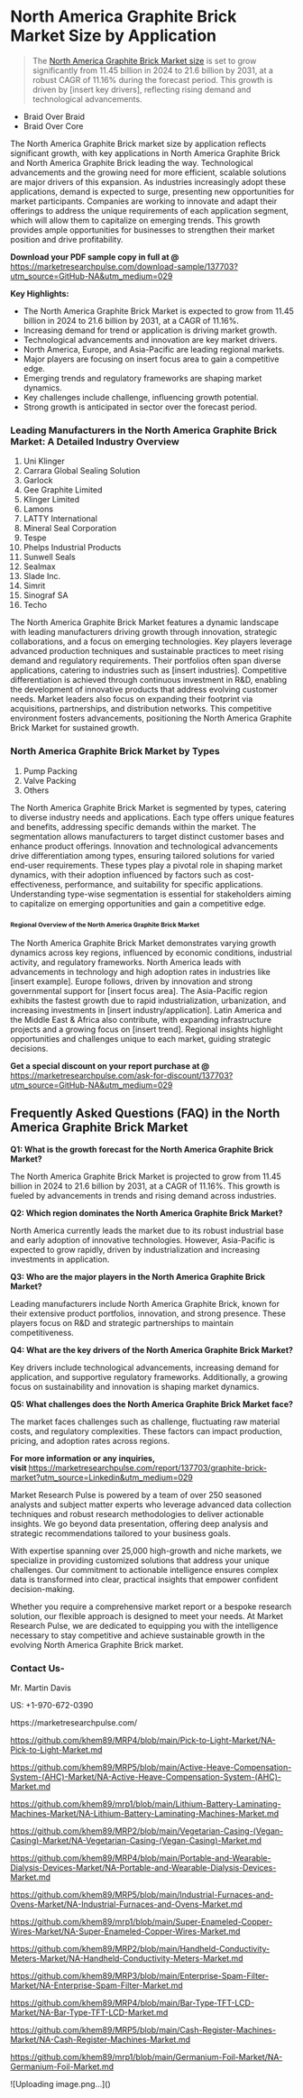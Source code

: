 <h1>North America Graphite Brick Market&nbsp;Size by Application</h1><blockquote><p>The <a href="https://marketresearchpulse.com/download-sample/137703?utm_source=GitHub-NA&amp;utm_medium=029">North America Graphite Brick Market size</a> is set to grow significantly from 11.45 billion in 2024 to 21.6 billion by 2031, at a robust CAGR of 11.16% during the forecast period. This growth is driven by [insert key drivers], reflecting rising demand and technological advancements.</p></blockquote><ul><li>Braid Over Braid<li> Braid Over Core</li></ul><p>The North America Graphite Brick market size by application reflects significant growth, with key applications in North America Graphite Brick and North America Graphite Brick leading the way. Technological advancements and the growing need for more efficient, scalable solutions are major drivers of this expansion. As industries increasingly adopt these applications, demand is expected to surge, presenting new opportunities for market participants. Companies are working to innovate and adapt their offerings to address the unique requirements of each application segment, which will allow them to capitalize on emerging trends. This growth provides ample opportunities for businesses to strengthen their market position and drive profitability.</p><p><strong>Download your PDF sample copy in full at @ </strong><a href="https://marketresearchpulse.com/download-sample/137703?utm_source=GitHub-NA&amp;utm_medium=029">https://marketresearchpulse.com/download-sample/137703?utm_source=GitHub-NA&amp;utm_medium=029</a></p><p><strong>Key Highlights: </strong></p><ul><li>The North America Graphite Brick Market is expected to grow from 11.45 billion in 2024 to 21.6 billion by 2031, at a CAGR of 11.16%.</li><li>Increasing demand for trend or application is driving market growth.</li><li>Technological advancements and innovation are key market drivers.</li><li>North America, Europe, and Asia-Pacific are leading regional markets.</li><li>Major players are focusing on insert focus area to gain a competitive edge.</li><li>Emerging trends and regulatory frameworks are shaping market dynamics.</li><li>Key challenges include challenge, influencing growth potential.</li><li>Strong growth is anticipated in sector over the forecast period.</li></ul><h3>Leading Manufacturers in the North America Graphite Brick Market: A Detailed Industry Overview</h3><ol><li>Uni Klinger</li><li>Carrara Global Sealing Solution</li><li>Garlock</li><li>Gee Graphite Limited</li><li>Klinger Limited</li><li>Lamons</li><li>LATTY International</li><li>Mineral Seal Corporation</li><li>Tespe</li><li>Phelps Industrial Products</li><li>Sunwell Seals</li><li>Sealmax</li><li>Slade Inc.</li><li>Simrit</li><li>Sinograf SA</li><li>Techo</li></ol><div class="flex max-w-full flex-col flex-grow"><div class="min-h-8 text-message flex w-full flex-col items-end gap-2 whitespace-normal break-words [.text-message+&amp;]:mt-5" dir="auto" data-message-author-role="assistant" data-message-id="fd8432e4-4910-450d-b182-61b7bfb0a01f" data-message-model-slug="gpt-4o"><div class="flex w-full flex-col gap-1 empty:hidden first:pt-[3px]"><div class="markdown prose w-full break-words dark:prose-invert light"><p>The North America Graphite Brick Market features a dynamic landscape with leading manufacturers driving growth through innovation, strategic collaborations, and a focus on emerging technologies. Key players leverage advanced production techniques and sustainable practices to meet rising demand and regulatory requirements. Their portfolios often span diverse applications, catering to industries such as [insert industries]. Competitive differentiation is achieved through continuous investment in R&amp;D, enabling the development of innovative products that address evolving customer needs. Market leaders also focus on expanding their footprint via acquisitions, partnerships, and distribution networks. This competitive environment fosters advancements, positioning the North America Graphite Brick Market for sustained growth.</p></div></div></div></div><h3>North America Graphite Brick Market by Types</h3><ol><li>Pump Packing<li> Valve Packing<li> Others</li></ol><div class="flex max-w-full flex-col flex-grow"><div class="min-h-8 text-message flex w-full flex-col items-end gap-2 whitespace-normal break-words [.text-message+&amp;]:mt-5" dir="auto" data-message-author-role="assistant" data-message-id="084470be-0bb7-4664-bddf-5156b4f41249" data-message-model-slug="gpt-4o-mini"><div class="flex w-full flex-col gap-1 empty:hidden first:pt-[3px]"><div class="markdown prose w-full break-words dark:prose-invert light"><p>The North America Graphite Brick Market is segmented by types, catering to diverse industry needs and applications. Each type offers unique features and benefits, addressing specific demands within the market. The segmentation allows manufacturers to target distinct customer bases and enhance product offerings. Innovation and technological advancements drive differentiation among types, ensuring tailored solutions for varied end-user requirements. These types play a pivotal role in shaping market dynamics, with their adoption influenced by factors such as cost-effectiveness, performance, and suitability for specific applications. Understanding type-wise segmentation is essential for stakeholders aiming to capitalize on emerging opportunities and gain a competitive edge.</p></div></div></div></div><h3><span style="font-size: 11px;">Regional Overview of the North America Graphite Brick Market</span></h3><div class="flex max-w-full flex-col flex-grow"><div class="min-h-8 text-message flex w-full flex-col items-end gap-2 whitespace-normal break-words [.text-message+&amp;]:mt-5" dir="auto" data-message-author-role="assistant" data-message-id="e9038762-ce64-4e30-91c9-9bd413514231" data-message-model-slug="gpt-4o-mini"><div class="flex w-full flex-col gap-1 empty:hidden first:pt-[3px]"><div class="markdown prose w-full break-words dark:prose-invert light"><p>The North America Graphite Brick Market demonstrates varying growth dynamics across key regions, influenced by economic conditions, industrial activity, and regulatory frameworks. North America leads with advancements in technology and high adoption rates in industries like [insert example]. Europe follows, driven by innovation and strong governmental support for [insert focus area]. The Asia-Pacific region exhibits the fastest growth due to rapid industrialization, urbanization, and increasing investments in [insert industry/application]. Latin America and the Middle East &amp; Africa also contribute, with expanding infrastructure projects and a growing focus on [insert trend]. Regional insights highlight opportunities and challenges unique to each market, guiding strategic decisions.</p></div></div></div></div><p><strong>Get a special discount on your report purchase at @ </strong><a href="https://marketresearchpulse.com/ask-for-discount/137703?utm_source=GitHub-NA&amp;utm_medium=029">https://marketresearchpulse.com/ask-for-discount/137703?utm_source=GitHub-NA&amp;utm_medium=029</a></p><h2>Frequently Asked Questions (FAQ) in the North America Graphite Brick Market</h2><p><strong>Q1: What is the growth forecast for the North America Graphite Brick Market?</strong></p><p>The North America Graphite Brick Market is projected to grow from 11.45 billion in 2024 to 21.6 billion by 2031, at a CAGR of 11.16%. This growth is fueled by advancements in trends and rising demand across industries.</p><p><strong>Q2: Which region dominates the North America Graphite Brick Market?</strong></p><p>North America currently leads the market due to its robust industrial base and early adoption of innovative technologies. However, Asia-Pacific is expected to grow rapidly, driven by industrialization and increasing investments in application.</p><p><strong>Q3: Who are the major players in the North America Graphite Brick Market?</strong></p><p>Leading manufacturers include North America Graphite Brick, known for their extensive product portfolios, innovation, and strong presence. These players focus on R&amp;D and strategic partnerships to maintain competitiveness.</p><p><strong>Q4: What are the key drivers of the North America Graphite Brick Market?</strong></p><p>Key drivers include technological advancements, increasing demand for application, and supportive regulatory frameworks. Additionally, a growing focus on sustainability and innovation is shaping market dynamics.</p><p><strong>Q5: What challenges does the North America Graphite Brick Market face?</strong></p><p>The market faces challenges such as challenge, fluctuating raw material costs, and regulatory complexities. These factors can impact production, pricing, and adoption rates across regions.</p><p><strong>For more information or any inquiries, visit&nbsp;</strong><a href="https://marketresearchpulse.com/report/137703/graphite-brick-market?utm_source=Linkedin&utm_medium=029">https://marketresearchpulse.com/report/137703/graphite-brick-market?utm_source=Linkedin&utm_medium=029</a></p><p>Market Research Pulse is powered by a team of over 250 seasoned analysts and subject matter experts who leverage advanced data collection techniques and robust research methodologies to deliver actionable insights. We go beyond data presentation, offering deep analysis and strategic recommendations tailored to your business goals.</p><p>With expertise spanning over 25,000 high-growth and niche markets, we specialize in providing customized solutions that address your unique challenges. Our commitment to actionable intelligence ensures complex data is transformed into clear, practical insights that empower confident decision-making.</p><p>Whether you require a comprehensive market report or a bespoke research solution, our flexible approach is designed to meet your needs. At Market Research Pulse, we are dedicated to equipping you with the intelligence necessary to stay competitive and achieve sustainable growth in the evolving North America Graphite Brick market.</p><h3><strong>Contact Us-</strong></h3><p>Mr. Martin Davis</p><p>US: +1-970-672-0390</p><p>https://marketresearchpulse.com/</p><p><a href="https://github.com/khem89/MRP4/blob/main/Pick-to-Light-Market/NA-Pick-to-Light-Market.md">https://github.com/khem89/MRP4/blob/main/Pick-to-Light-Market/NA-Pick-to-Light-Market.md</a></p><p><a href="https://github.com/khem89/MRP5/blob/main/Active-Heave-Compensation-System-(AHC)-Market/NA-Active-Heave-Compensation-System-(AHC)-Market.md">https://github.com/khem89/MRP5/blob/main/Active-Heave-Compensation-System-(AHC)-Market/NA-Active-Heave-Compensation-System-(AHC)-Market.md</a></p><p><a href="https://github.com/khem89/mrp1/blob/main/Lithium-Battery-Laminating-Machines-Market/NA-Lithium-Battery-Laminating-Machines-Market.md">https://github.com/khem89/mrp1/blob/main/Lithium-Battery-Laminating-Machines-Market/NA-Lithium-Battery-Laminating-Machines-Market.md</a></p><p><a href="https://github.com/khem89/MRP2/blob/main/Vegetarian-Casing-(Vegan-Casing)-Market/NA-Vegetarian-Casing-(Vegan-Casing)-Market.md">https://github.com/khem89/MRP2/blob/main/Vegetarian-Casing-(Vegan-Casing)-Market/NA-Vegetarian-Casing-(Vegan-Casing)-Market.md</a></p><p><a href="https://github.com/khem89/MRP4/blob/main/Portable-and-Wearable-Dialysis-Devices-Market/NA-Portable-and-Wearable-Dialysis-Devices-Market.md">https://github.com/khem89/MRP4/blob/main/Portable-and-Wearable-Dialysis-Devices-Market/NA-Portable-and-Wearable-Dialysis-Devices-Market.md</a></p><p><a href="https://github.com/khem89/MRP5/blob/main/Industrial-Furnaces-and-Ovens-Market/NA-Industrial-Furnaces-and-Ovens-Market.md">https://github.com/khem89/MRP5/blob/main/Industrial-Furnaces-and-Ovens-Market/NA-Industrial-Furnaces-and-Ovens-Market.md</a></p><p><a href="https://github.com/khem89/mrp1/blob/main/Super-Enameled-Copper-Wires-Market/NA-Super-Enameled-Copper-Wires-Market.md">https://github.com/khem89/mrp1/blob/main/Super-Enameled-Copper-Wires-Market/NA-Super-Enameled-Copper-Wires-Market.md</a></p><p><a href="https://github.com/khem89/MRP2/blob/main/Handheld-Conductivity-Meters-Market/NA-Handheld-Conductivity-Meters-Market.md">https://github.com/khem89/MRP2/blob/main/Handheld-Conductivity-Meters-Market/NA-Handheld-Conductivity-Meters-Market.md</a></p><p><a href="https://github.com/khem89/MRP3/blob/main/Enterprise-Spam-Filter-Market/NA-Enterprise-Spam-Filter-Market.md">https://github.com/khem89/MRP3/blob/main/Enterprise-Spam-Filter-Market/NA-Enterprise-Spam-Filter-Market.md</a></p><p><a href="https://github.com/khem89/MRP4/blob/main/Bar-Type-TFT-LCD-Market/NA-Bar-Type-TFT-LCD-Market.md">https://github.com/khem89/MRP4/blob/main/Bar-Type-TFT-LCD-Market/NA-Bar-Type-TFT-LCD-Market.md</a></p><p><a href="https://github.com/khem89/MRP5/blob/main/Cash-Register-Machines-Market/NA-Cash-Register-Machines-Market.md">https://github.com/khem89/MRP5/blob/main/Cash-Register-Machines-Market/NA-Cash-Register-Machines-Market.md</a></p><p><a href="https://github.com/khem89/mrp1/blob/main/Germanium-Foil-Market/NA-Germanium-Foil-Market.md">https://github.com/khem89/mrp1/blob/main/Germanium-Foil-Market/NA-Germanium-Foil-Market.md</a></p>
![Uploading image.png…]()
